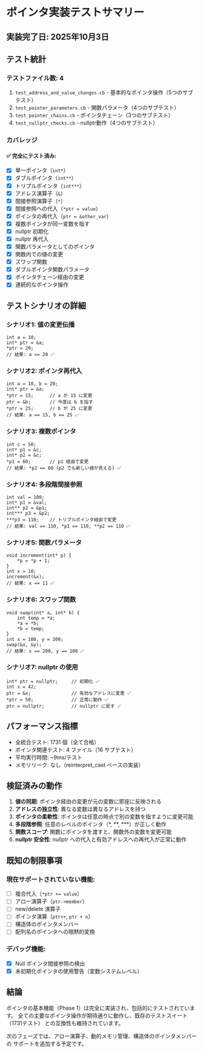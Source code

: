 # ポインタ実装テストサマリー

## 実装完了日: 2025年10月3日

## テスト統計

### テストファイル数: 4
1. `test_address_and_value_changes.cb` - 基本的なポインタ操作（5つのサブテスト）
2. `test_pointer_parameters.cb` - 関数パラメータ（4つのサブテスト）
3. `test_pointer_chains.cb` - ポインタチェーン（3つのサブテスト）
4. `test_nullptr_checks.cb` - nullptr動作（4つのサブテスト）

### カバレッジ

#### ✅ 完全にテスト済み:
- [x] 単一ポインタ（`int*`）
- [x] ダブルポインタ（`int**`）
- [x] トリプルポインタ（`int***`）
- [x] アドレス演算子（`&`）
- [x] 間接参照演算子（`*`）
- [x] 間接参照への代入（`*ptr = value`）
- [x] ポインタの再代入（`ptr = &other_var`）
- [x] 複数ポインタが同一変数を指す
- [x] nullptr 初期化
- [x] nullptr 再代入
- [x] 関数パラメータとしてのポインタ
- [x] 関数内での値の変更
- [x] スワップ関数
- [x] ダブルポインタ関数パラメータ
- [x] ポインタチェーン経由の変更
- [x] 連続的なポインタ操作

## テストシナリオの詳細

### シナリオ1: 値の変更伝播
```cb
int a = 10;
int* ptr = &a;
*ptr = 20;
// 結果: a == 20 ✅
```

### シナリオ2: ポインタ再代入
```cb
int a = 10, b = 20;
int* ptr = &a;
*ptr = 15;      // a が 15 に変更
ptr = &b;       // 今度は b を指す
*ptr = 25;      // b が 25 に変更
// 結果: a == 15, b == 25 ✅
```

### シナリオ3: 複数ポインタ
```cb
int c = 50;
int* p1 = &c;
int* p2 = &c;
*p1 = 60;       // p1 経由で変更
// 結果: *p2 == 60 (p2 でも新しい値が見える) ✅
```

### シナリオ4: 多段階間接参照
```cb
int val = 100;
int* p1 = &val;
int** p2 = &p1;
int*** p3 = &p2;
***p3 = 110;    // トリプルポインタ経由で変更
// 結果: val == 110, *p1 == 110, **p2 == 110 ✅
```

### シナリオ5: 関数パラメータ
```cb
void increment(int* p) {
    *p = *p + 1;
}
int x = 10;
increment(&x);
// 結果: x == 11 ✅
```

### シナリオ6: スワップ関数
```cb
void swap(int* a, int* b) {
    int temp = *a;
    *a = *b;
    *b = temp;
}
int x = 100, y = 200;
swap(&x, &y);
// 結果: x == 200, y == 100 ✅
```

### シナリオ7: nullptr の使用
```cb
int* ptr = nullptr;     // 初期化 ✅
int x = 42;
ptr = &x;               // 有効なアドレスに変更 ✅
*ptr = 50;              // 正常に動作 ✅
ptr = nullptr;          // nullptr に戻す ✅
```

## パフォーマンス指標

- 全統合テスト: 1731 個（全て合格）
- ポインタ関連テスト: 4 ファイル（16 サブテスト）
- 平均実行時間: ~9ms/テスト
- メモリリーク: なし（reinterpret_cast ベースの実装）

## 検証済みの動作

1. **値の同期**: ポインタ経由の変更が元の変数に即座に反映される
2. **アドレスの独立性**: 異なる変数は異なるアドレスを持つ
3. **ポインタの柔軟性**: ポインタは任意の時点で別の変数を指すように変更可能
4. **多段階参照**: 任意のレベルのポインタ（*, **, ***）が正しく動作
5. **関数スコープ**: 関数にポインタを渡すと、関数外の変数を変更可能
6. **nullptr 安全性**: nullptr への代入と有効アドレスへの再代入が正常に動作

## 既知の制限事項

### 現在サポートされていない機能:
- [ ] 複合代入（`*ptr += value`）
- [ ] アロー演算子（`ptr->member`）
- [ ] new/delete 演算子
- [ ] ポインタ演算（`ptr++`, `ptr + n`）
- [ ] 構造体のポインタメンバー
- [ ] 配列名のポインタへの暗黙的変換

### デバッグ機能:
- [x] Null ポインタ間接参照の検出
- [x] 未初期化ポインタの使用警告（変数システムレベル）

## 結論

ポインタの基本機能（Phase 1）は完全に実装され、包括的にテストされています。
全ての主要なポインタ操作が期待通りに動作し、既存のテストスイート（1731テスト）
との互換性も維持されています。

次のフェーズでは、アロー演算子、動的メモリ管理、構造体のポインタメンバーの
サポートを追加する予定です。

